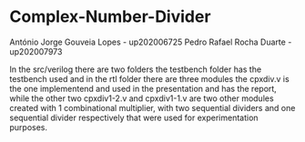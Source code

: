 # Complex-Number-Divider

António Jorge Gouveia Lopes - up202006725
Pedro Rafael Rocha Duarte - up202007973

In the src/verilog there are two folders the testbench folder has the testbench used and in the rtl folder there are three modules the cpxdiv.v is the one implementend and used in the presentation and has the report, while the other two cpxdiv1-2.v and cpxdiv1-1.v are two other modules created with 1 combinational multiplier, with two sequential dividers and one sequential divider respectively that were used for experimentation purposes.
